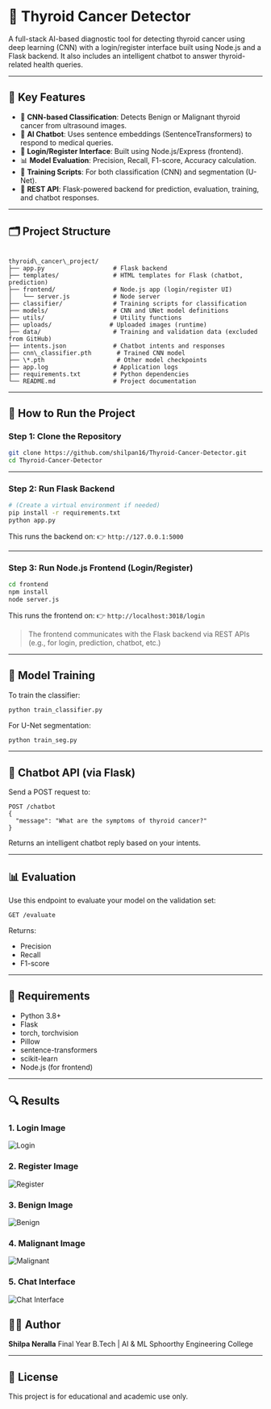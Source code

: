 
# 🧠 Thyroid Cancer Detector

A full-stack AI-based diagnostic tool for detecting thyroid cancer using deep learning (CNN) with a login/register interface built using Node.js and a Flask backend. It also includes an intelligent chatbot to answer thyroid-related health queries.

---

## 📌 Key Features

- 🧪 **CNN-based Classification**: Detects Benign or Malignant thyroid cancer from ultrasound images.
- 🤖 **AI Chatbot**: Uses sentence embeddings (SentenceTransformers) to respond to medical queries.
- 🔐 **Login/Register Interface**: Built using Node.js/Express (frontend).
- 📊 **Model Evaluation**: Precision, Recall, F1-score, Accuracy calculation.
- 🧠 **Training Scripts**: For both classification (CNN) and segmentation (U-Net).
- 🧾 **REST API**: Flask-powered backend for prediction, evaluation, training, and chatbot responses.

---

## 🗂 Project Structure

```

thyroid\_cancer\_project/
├── app.py                   # Flask backend
├── templates/               # HTML templates for Flask (chatbot, prediction)
├── frontend/                # Node.js app (login/register UI)
│   └── server.js            # Node server
├── classifier/              # Training scripts for classification
├── models/                  # CNN and UNet model definitions
├── utils/                   # Utility functions
├── uploads/                # Uploaded images (runtime)
├── data/                    # Training and validation data (excluded from GitHub)
├── intents.json             # Chatbot intents and responses
├── cnn\_classifier.pth       # Trained CNN model
├── \*.pth                    # Other model checkpoints
├── app.log                  # Application logs
├── requirements.txt         # Python dependencies
└── README.md                # Project documentation

````

---

## 🚀 How to Run the Project

### Step 1: Clone the Repository

```bash
git clone https://github.com/shilpan16/Thyroid-Cancer-Detector.git
cd Thyroid-Cancer-Detector
````

---

### Step 2: Run Flask Backend

```bash
# (Create a virtual environment if needed)
pip install -r requirements.txt
python app.py
```

This runs the backend on:
👉 `http://127.0.0.1:5000`

---

### Step 3: Run Node.js Frontend (Login/Register)

```bash
cd frontend
npm install
node server.js
```

This runs the frontend on:
👉 `http://localhost:3018/login`

> The frontend communicates with the Flask backend via REST APIs (e.g., for login, prediction, chatbot, etc.)

---

## 🧠 Model Training

To train the classifier:

```bash
python train_classifier.py
```

For U-Net segmentation:

```bash
python train_seg.py
```

---

## 💬 Chatbot API (via Flask)

Send a POST request to:

```
POST /chatbot
{
  "message": "What are the symptoms of thyroid cancer?"
}
```

Returns an intelligent chatbot reply based on your intents.

---

## 📊 Evaluation

Use this endpoint to evaluate your model on the validation set:

```bash
GET /evaluate
```

Returns:

* Precision
* Recall
* F1-score

---

## 📎 Requirements

* Python 3.8+
* Flask
* torch, torchvision
* Pillow
* sentence-transformers
* scikit-learn
* Node.js (for frontend)

---
## 🔍 Results
### 1. Login Image
![Login](results/login.png)

### 2. Register Image
![Register](results/register.png)

### 3. Benign Image
![Benign](results/benign.png)

### 4. Malignant Image
![Malignant](results/malignant.png)


### 5. Chat Interface
![Chat Interface](results/chatinterface.png)

## 👩‍💻 Author

**Shilpa Neralla**
Final Year B.Tech | AI & ML
Sphoorthy Engineering College

---

## 📜 License

This project is for educational and academic use only.

